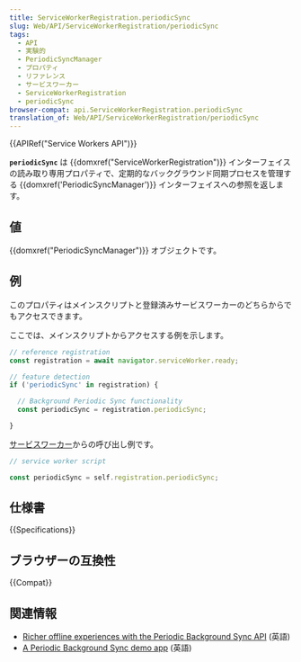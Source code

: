 ```yaml
---
title: ServiceWorkerRegistration.periodicSync
slug: Web/API/ServiceWorkerRegistration/periodicSync
tags:
  - API
  - 実験的
  - PeriodicSyncManager
  - プロパティ
  - リファレンス
  - サービスワーカー
  - ServiceWorkerRegistration
  - periodicSync
browser-compat: api.ServiceWorkerRegistration.periodicSync
translation_of: Web/API/ServiceWorkerRegistration/periodicSync
---
```

{{APIRef("Service Workers API")}}

**`periodicSync`** は {{domxref("ServiceWorkerRegistration")}} インターフェイスの読み取り専用プロパティで、定期的なバックグラウンド同期プロセスを管理する {{domxref('PeriodicSyncManager')}} インターフェイスへの参照を返します。

## 値

{{domxref("PeriodicSyncManager")}} オブジェクトです。

## 例

このプロパティはメインスクリプトと登録済みサービスワーカーのどちらからでもアクセスできます。

ここでは、メインスクリプトからアクセスする例を示します。

```js
// reference registration
const registration = await navigator.serviceWorker.ready;

// feature detection
if ('periodicSync' in registration) {

  // Background Periodic Sync functionality
  const periodicSync = registration.periodicSync;

}
```

[サービスワーカー](/ja/docs/Web/API/Service_Worker_API)からの呼び出し例です。

```js
// service worker script

const periodicSync = self.registration.periodicSync;
```

## 仕様書

{{Specifications}}

## ブラウザーの互換性

{{Compat}}

## 関連情報

- [Richer offline experiences with the Periodic Background Sync API](https://web.dev/periodic-background-sync/) (英語)
- [A Periodic Background Sync demo app](https://webplatformapis.com/periodic_sync/periodicSync_improved.html) (英語)
